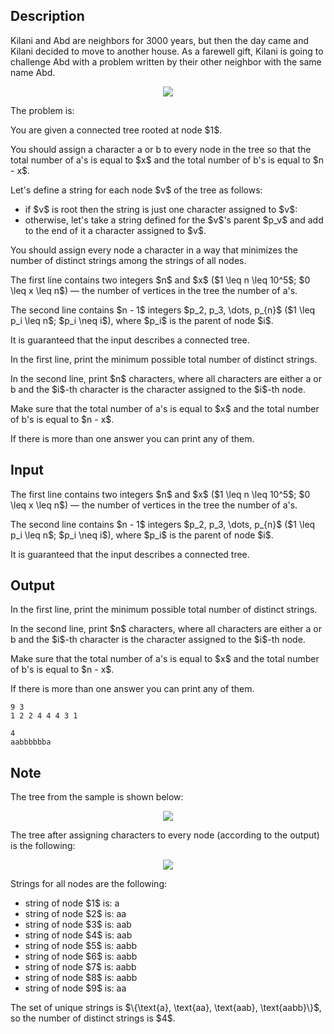 ## Description

<div><p>Kilani and Abd are neighbors for 3000 years, but then the day came and Kilani decided to move to another house. As a farewell gift, Kilani is going to challenge Abd with a problem written by their other neighbor with the same name Abd.</p><center> <img class="tex-graphics" src="file://07UZBy8y.png" style="max-width: 100.0%;max-height: 100.0%;"> </center><p>The problem is:</p><p>You are given a connected tree rooted at node $1$.</p><p>You should assign a character <span class="tex-font-style-tt">a</span> or <span class="tex-font-style-tt">b</span> to every node in the tree so that the total number of <span class="tex-font-style-tt">a</span>'s is equal to $x$ and the total number of <span class="tex-font-style-tt">b</span>'s is equal to $n - x$.</p><p>Let's define a string for each node $v$ of the tree as follows: </p><ul> <li> if $v$ is root then the string is just one character assigned to $v$: </li><li> otherwise, let's take a string defined for the $v$'s parent $p_v$ and add to the end of it a character assigned to $v$. </li></ul><p>You should assign every node a character in a way that <span class="tex-font-style-bf">minimizes the number of distinct strings</span> among the strings of all nodes.</p></div><div class="input-specification"><p>The first line contains two integers $n$ and $x$ ($1 \leq n \leq 10^5$; $0 \leq x \leq n$)&nbsp;— the number of vertices in the tree the number of <span class="tex-font-style-tt">a</span>'s.</p><p>The second line contains $n - 1$ integers $p_2, p_3, \dots, p_{n}$ ($1 \leq p_i \leq n$; $p_i \neq i$), where $p_i$ is the parent of node $i$.</p><p>It is guaranteed that the input describes a connected tree.</p></div><div class="output-specification"><p>In the first line, print the minimum possible total number of distinct strings.</p><p>In the second line, print $n$ characters, where all characters are either <span class="tex-font-style-tt">a</span> or <span class="tex-font-style-tt">b</span> and the $i$-th character is the character assigned to the $i$-th node.</p><p>Make sure that the total number of <span class="tex-font-style-tt">a</span>'s is equal to $x$ and the total number of <span class="tex-font-style-tt">b</span>'s is equal to $n - x$.</p><p>If there is more than one answer you can print any of them.</p></div>

## Input

<p>The first line contains two integers $n$ and $x$ ($1 \leq n \leq 10^5$; $0 \leq x \leq n$)&nbsp;— the number of vertices in the tree the number of <span class="tex-font-style-tt">a</span>'s.</p><p>The second line contains $n - 1$ integers $p_2, p_3, \dots, p_{n}$ ($1 \leq p_i \leq n$; $p_i \neq i$), where $p_i$ is the parent of node $i$.</p><p>It is guaranteed that the input describes a connected tree.</p>

## Output

<p>In the first line, print the minimum possible total number of distinct strings.</p><p>In the second line, print $n$ characters, where all characters are either <span class="tex-font-style-tt">a</span> or <span class="tex-font-style-tt">b</span> and the $i$-th character is the character assigned to the $i$-th node.</p><p>Make sure that the total number of <span class="tex-font-style-tt">a</span>'s is equal to $x$ and the total number of <span class="tex-font-style-tt">b</span>'s is equal to $n - x$.</p><p>If there is more than one answer you can print any of them.</p>





```input1
9 3
1 2 2 4 4 4 3 1
```




```output1
4
aabbbbbba
```



## Note

<p>The tree from the sample is shown below:</p><center> <img class="tex-graphics" src="file://PNu2gy2l.png" style="max-width: 100.0%;max-height: 100.0%;"> </center><p>The tree after assigning characters to every node (according to the output) is the following:</p><center> <img class="tex-graphics" src="file://xCCIgTRG.png" style="max-width: 100.0%;max-height: 100.0%;"> </center><p>Strings for all nodes are the following: </p><ul> <li> string of node $1$ is: <span class="tex-font-style-tt">a</span> </li><li> string of node $2$ is: <span class="tex-font-style-tt">aa</span> </li><li> string of node $3$ is: <span class="tex-font-style-tt">aab</span> </li><li> string of node $4$ is: <span class="tex-font-style-tt">aab</span> </li><li> string of node $5$ is: <span class="tex-font-style-tt">aabb</span> </li><li> string of node $6$ is: <span class="tex-font-style-tt">aabb</span> </li><li> string of node $7$ is: <span class="tex-font-style-tt">aabb</span> </li><li> string of node $8$ is: <span class="tex-font-style-tt">aabb</span> </li><li> string of node $9$ is: <span class="tex-font-style-tt">aa</span> </li></ul><p>The set of unique strings is $\{\text{a}, \text{aa}, \text{aab}, \text{aabb}\}$, so the number of distinct strings is $4$.</p>
